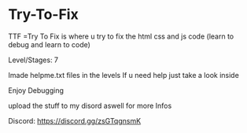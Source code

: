 # Try-To-Fix
TTF =Try To Fix is where u try to fix the html css and js code (learn to debug and learn to code)

Level/Stages: 7

Imade helpme.txt files in the levels If u need help just take a look inside

Enjoy Debugging

 upload the stuff to my disord aswell for more Infos

 Discord: https://discord.gg/zsGTqgnsmK
